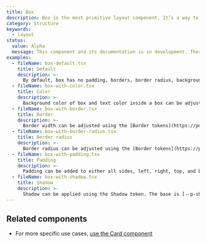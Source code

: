 ```yaml
---
title: Box
description: Box is the most primitive layout component. It’s a way to access Polaris design tokens.
category: Structure
keywords:
  - layout
status:
  value: Alpha
  message: This component and its documentation is in development. There could be breaking changes made to it in a non-major release of Polaris. Please use with caution.
examples:
  - fileName: box-default.tsx
    title: Default
    description: >-
      By default, box has no padding, borders, border radius, background, or shadows.
  - fileName: box-with-color.tsx
    title: Color
    description: >-
      Background color of box and text color inside a box can be adjusted using the [Color tokens](https://polaris.shopify.com/tokens/colors).
  - fileName: box-with-border.tsx
    title: Border
    description: >-
      Border width can be adjusted using the [Border tokens](https://polaris.shopify.com/tokens/border), and a subset of tokens allows different types of border.
  - fileName: box-with-border-radius.tsx
    title: Border radius
    description: >-
      Border radius can be adjusted using the [Border tokens](https://polaris.shopify.com/tokens/border).
  - fileName: box-with-padding.tsx
    title: Padding
    description: >-
      Padding can be added to either all sides, left, right, top, and bottom, using the [Spacing tokens](https://polaris.shopify.com/tokens/spacing).
  - fileName: box-with-shadow.tsx
    title: Shadow
    description: >-
      Shadow can be applied using the Shadow token. The base is [--p-shadow-base](https://polaris.shopify.com/tokens/depth).
---
```


## Related components

- For more specific use cases, [use the Card component](https://polaris.shopify.com/components/card)
